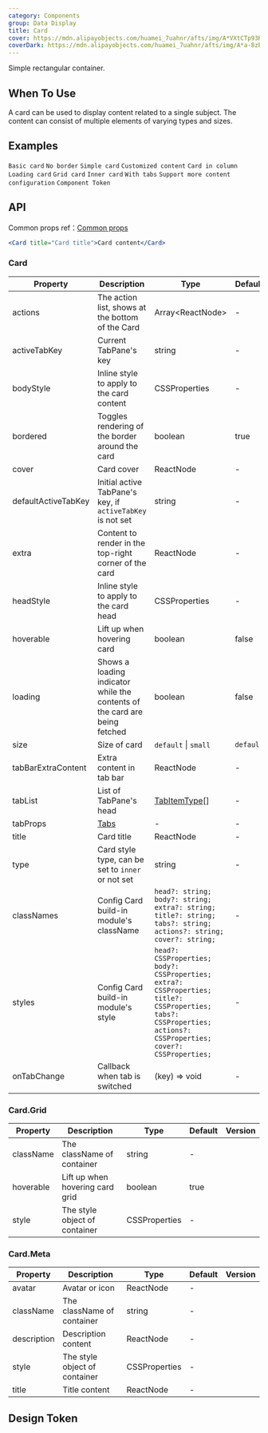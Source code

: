 ```yaml
---
category: Components
group: Data Display
title: Card
cover: https://mdn.alipayobjects.com/huamei_7uahnr/afts/img/A*VXtCTp93KPAAAAAAAAAAAAAADrJ8AQ/original
coverDark: https://mdn.alipayobjects.com/huamei_7uahnr/afts/img/A*a-8zR6rrupgAAAAAAAAAAAAADrJ8AQ/original
---
```


Simple rectangular container.

## When To Use

A card can be used to display content related to a single subject. The content can consist of multiple elements of varying types and sizes.

## Examples

<!-- prettier-ignore -->
<code src="./demo/basic.tsx">Basic card</code>
<code src="./demo/border-less.tsx" background="grey">No border</code>
<code src="./demo/simple.tsx">Simple card</code>
<code src="./demo/flexible-content.tsx">Customized content</code>
<code src="./demo/in-column.tsx" background="grey">Card in column</code>
<code src="./demo/loading.tsx">Loading card</code>
<code src="./demo/grid-card.tsx">Grid card</code>
<code src="./demo/inner.tsx">Inner card</code>
<code src="./demo/tabs.tsx">With tabs</code>
<code src="./demo/meta.tsx">Support more content configuration</code>
<code src="./demo/component-token.tsx" debug>Component Token</code>

## API

Common props ref：[Common props](/docs/react/common-props)

```jsx
<Card title="Card title">Card content</Card>
```

### Card

| Property | Description | Type | Default | Version |
| --- | --- | --- | --- | --- |
| actions | The action list, shows at the bottom of the Card | Array&lt;ReactNode> | - |  |
| activeTabKey | Current TabPane's key | string | - |  |
| bodyStyle | Inline style to apply to the card content | CSSProperties | - |  |
| bordered | Toggles rendering of the border around the card | boolean | true |  |
| cover | Card cover | ReactNode | - |  |
| defaultActiveTabKey | Initial active TabPane's key, if `activeTabKey` is not set | string | - |  |
| extra | Content to render in the top-right corner of the card | ReactNode | - |  |
| headStyle | Inline style to apply to the card head | CSSProperties | - |  |
| hoverable | Lift up when hovering card | boolean | false |  |
| loading | Shows a loading indicator while the contents of the card are being fetched | boolean | false |  |
| size | Size of card | `default` \| `small` | `default` |  |
| tabBarExtraContent | Extra content in tab bar | ReactNode | - |  |
| tabList | List of TabPane's head | [TabItemType](/components/tabs#tabitemtype)[] | - |  |
| tabProps | [Tabs](/components/tabs/#tabs) | - | - |  |
| title | Card title | ReactNode | - |  |
| type | Card style type, can be set to `inner` or not set | string | - |  |
| classNames | Config Card build-in module's className | `head?: string; body?: string; extra?: string; title?: string; tabs?: string; actions?: string; cover?: string;` | - | 5.13.0 |
| styles | Config Card build-in module's style | `head?: CSSProperties; body?: CSSProperties; extra?: CSSProperties; title?: CSSProperties; tabs?: CSSProperties; actions?: CSSProperties; cover?: CSSProperties;` | - | 5.13.0 |
| onTabChange | Callback when tab is switched | (key) => void | - |  |

### Card.Grid

| Property  | Description                     | Type          | Default | Version |
| --------- | ------------------------------- | ------------- | ------- | ------- |
| className | The className of container      | string        | -       |         |
| hoverable | Lift up when hovering card grid | boolean       | true    |         |
| style     | The style object of container   | CSSProperties | -       |         |

### Card.Meta

| Property    | Description                   | Type          | Default | Version |
| ----------- | ----------------------------- | ------------- | ------- | ------- |
| avatar      | Avatar or icon                | ReactNode     | -       |         |
| className   | The className of container    | string        | -       |         |
| description | Description content           | ReactNode     | -       |         |
| style       | The style object of container | CSSProperties | -       |         |
| title       | Title content                 | ReactNode     | -       |         |

## Design Token

<ComponentTokenTable component="Card"></ComponentTokenTable>
